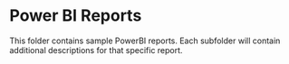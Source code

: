 # Power BI Reports

This folder contains sample PowerBI reports. Each subfolder will contain additional descriptions for that specific report.
